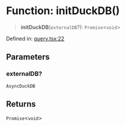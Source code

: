 # Function: initDuckDB()

> **initDuckDB**(`externalDB`?): `Promise`\<`void`\>

Defined in: [query.tsx:22](https://github.com/GeoDaCenter/openassistant/blob/2a93b5036fdb3a9355cf5403bdecfb2525f1d8b3/packages/duckdb/src/query.tsx#L22)

## Parameters

### externalDB?

`AsyncDuckDB`

## Returns

`Promise`\<`void`\>
